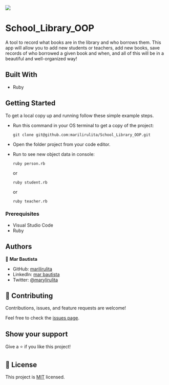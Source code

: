 ![](https://img.shields.io/badge/Microverse-blueviolet)

# School_Library_OOP
A tool to record what books are in the library and who borrows them. This app will allow you to add new students or teachers, add new books, save records of who borrowed a given book and when, and all of this will be in a beautiful and well-organized way!


## Built With

- Ruby


## Getting Started

To get a local copy up and running follow these simple example steps.

- Run this command in your OS terminal to get a copy of the project:

  ```
  git clone git@github.com:marilirulita/School_Library_OOP.git
  ```

- Open the folder project from your code editor.

- Run to see new object data in console:

  ```
  ruby person.rb
  ```
  or

  ```
  ruby student.rb
  ```
  or

  ```
  ruby teacher.rb
  ```


### Prerequisites

- Visual Studio Code
- Ruby

## Authors

👤 **Mar Bautista**

- GitHub: [marilirulita](https://github.com/marilirulita)
- LinkedIn: [mar bautista](https://www.linkedin.com/in/marbautista/)
- Twitter: [@marylirulita](https://twitter.com/marylirulita)

## 🤝 Contributing

Contributions, issues, and feature requests are welcome!

Feel free to check the [issues page](../../issues/).

## Show your support

Give a ⭐️ if you like this project!


## 📝 License

This project is [MIT](./LICENSE) licensed.